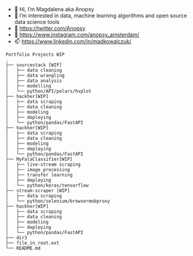 - 👋 Hi, I’m Magdalena aka Anopsy
- 👀 I’m interested in data, machine learning algorithms and open source data science tools
- 🌱 https://twitter.com/Anopsy
- 💞️ https://www.instagram.com/anopsy_amsterdam/ 
- 📫 https://www.linkedin.com/in/madkowalczuk/ 

```
Portfolio Projects WIP
.
├── sourcestack [WIP]
│   ├── data cleaning
│   ├── data wrangling
│   ├── data analysis
│   ├── modelling
│   └── python/API/polars/hvplot
├── hackher[WIP]
│   ├── data scraping
│   ├── data cleaning
│   ├── modeling
│   ├── deploying
│   └── python/pandas/FastAPI
├── hackher[WIP]
│   ├── data scraping
│   ├── data cleaning
│   ├── modeling
│   ├── deploying
│   └── python/pandas/FastAPI
├── MyFalaClassifier[WIP]
│   ├── live-stream scraping
│   ├── image processing
│   ├── transfer learning
│   ├── deploying
│   └── python/keras/tensorflow
├── stream-scraper [WIP]
│   ├── data scraping
│   └── python/selenium/browsermobproxy
├── hackher[WIP]
│   ├── data scraping
│   ├── data cleaning
│   ├── modeling
│   ├── deploying
│   └── python/pandas/FastAPI
├── dir3
├── file_in_root.ext
└── README.md
```
<!---
anopsy/anopsy is a ✨ special ✨ repository because its `README.md` (this file) appears on your GitHub profile.
You can click the Preview link to take a look at your changes.
--->
